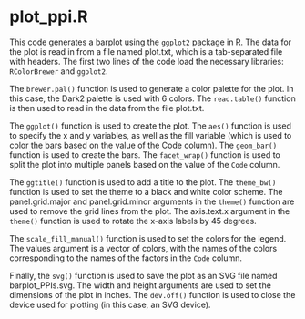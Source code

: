 # plot_ppi.R
This code generates a barplot using the `ggplot2` package in R. The data for the plot is read in from a file named plot.txt, which is a tab-separated file with headers. The first two lines of the code load the necessary libraries: `RColorBrewer` and `ggplot2`.

The `brewer.pal()` function is used to generate a color palette for the plot. In this case, the Dark2 palette is used with 6 colors. The `read.table()` function is then used to read in the data from the file plot.txt.

The `ggplot()` function is used to create the plot. The `aes()` function is used to specify the x and y variables, as well as the fill variable (which is used to color the bars based on the value of the Code column). The `geom_bar()` function is used to create the bars. The `facet_wrap()` function is used to split the plot into multiple panels based on the value of the `Code` column.

The `ggtitle()` function is used to add a title to the plot. The `theme_bw()` function is used to set the theme to a black and white color scheme. The panel.grid.major and panel.grid.minor arguments in the `theme()` function are used to remove the grid lines from the plot. The axis.text.x argument in the `theme()` function is used to rotate the x-axis labels by 45 degrees.

The `scale_fill_manual()` function is used to set the colors for the legend. The values argument is a vector of colors, with the names of the colors corresponding to the names of the factors in the `Code` column.

Finally, the `svg()` function is used to save the plot as an SVG file named barplot_PPIs.svg. The width and height arguments are used to set the dimensions of the plot in inches. The `dev.off()` function is used to close the device used for plotting (in this case, an SVG device).
